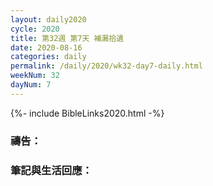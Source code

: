 ```yaml
---
layout: daily2020
cycle: 2020
title: 第32週 第7天 補漏拾遺
date: 2020-08-16
categories: daily
permalink: /daily/2020/wk32-day7-daily.html
weekNum: 32
dayNum: 7
---
```


{%- include BibleLinks2020.html -%}

### 禱告：

### 筆記與生活回應：
